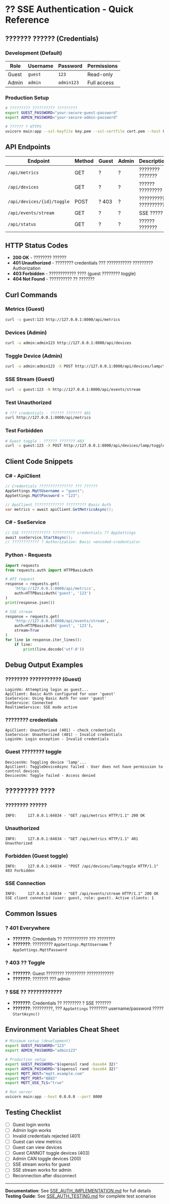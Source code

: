 # ?? SSE Authentication - Quick Reference

## ??????? ?????? (Credentials)

### Development (Default)

| Role  | Username | Password   | Permissions |
|-------|----------|------------|-------------|
| Guest | `guest`  | `123`      | Read-only   |
| Admin | `admin`  | `admin123` | Full access |

### Production Setup

```bash
# ????????? ?????????? ?????????
export GUEST_PASSWORD="your-secure-guest-password"
export ADMIN_PASSWORD="your-secure-admin-password"

# ?????? ? HTTPS
uvicorn main:app --ssl-keyfile key.pem --ssl-certfile cert.pem --host 0.0.0.0 --port 8443
```

## API Endpoints

| Endpoint | Method | Guest | Admin | Description |
|----------|--------|-------|-------|-------------|
| `/api/metrics` | GET | ? | ? | ???????? ??????? |
| `/api/devices` | GET | ? | ? | ?????? ????????? |
| `/api/devices/{id}/toggle` | POST | ? 403 | ? | ??????????? ?????????? |
| `/api/events/stream` | GET | ? | ? | SSE ????? |
| `/api/status` | GET | ? | ? | ?????? ??????? |

## HTTP Status Codes

- **200 OK** - ???????? ??????
- **401 Unauthorized** - ???????? credentials ??? ??????????? ????????? Authorization
- **403 Forbidden** - ???????????? ???? (guest ???????? toggle)
- **404 Not Found** - ?????????? ?? ???????

## Curl Commands

### Metrics (Guest)
```bash
curl -u guest:123 http://127.0.0.1:8000/api/metrics
```

### Devices (Admin)
```bash
curl -u admin:admin123 http://127.0.0.1:8000/api/devices
```

### Toggle Device (Admin)
```bash
curl -u admin:admin123 -X POST http://127.0.0.1:8000/api/devices/lamp/toggle
```

### SSE Stream (Guest)
```bash
curl -u guest:123 -N http://127.0.0.1:8000/api/events/stream
```

### Test Unauthorized
```bash
# ??? credentials - ?????? ??????? 401
curl http://127.0.0.1:8000/api/metrics
```

### Test Forbidden
```bash
# Guest toggle - ?????? ??????? 403
curl -u guest:123 -X POST http://127.0.0.1:8000/api/devices/lamp/toggle
```

## Client Code Snippets

### C# - ApiClient
```csharp
// Credentials ??????????????? ??? ??????
AppSettings.MqttUsername = "guest";
AppSettings.MqttPassword = "123";

// ApiClient ????????????? ????????? Basic Auth
var metrics = await apiClient.GetMetricsAsync();
```

### C# - SseService
```csharp
// SSE ????????????? ?????????? credentials ?? AppSettings
await sseService.StartAsync();
// ???????????? ? Authorization: Basic <encoded-credentials>
```

### Python - Requests
```python
import requests
from requests.auth import HTTPBasicAuth

# API request
response = requests.get(
    'http://127.0.0.1:8000/api/metrics',
    auth=HTTPBasicAuth('guest', '123')
)
print(response.json())

# SSE stream
response = requests.get(
    'http://127.0.0.1:8000/api/events/stream',
    auth=HTTPBasicAuth('guest', '123'),
    stream=True
)
for line in response.iter_lines():
    if line:
        print(line.decode('utf-8'))
```

## Debug Output Examples

### ???????? ??????????? (Guest)
```
LoginVm: Attempting login as guest...
ApiClient: Basic Auth configured for user 'guest'
SseService: Using Basic Auth for user 'guest'
SseService: Connected
RealtimeService: SSE mode active
```

### ???????? credentials
```
ApiClient: Unauthorized (401) - check credentials
SseService: Unauthorized (401) - Invalid credentials
LoginVm: Login exception - Invalid credentials
```

### Guest ???????? toggle
```
DevicesVm: Toggling device 'lamp'...
ApiClient: ToggleDeviceAsync failed - User does not have permission to control devices
DevicesVm: Toggle failed - Access denied
```

## ????????? ????

### ???????? ??????
```
INFO:     127.0.0.1:64834 - "GET /api/metrics HTTP/1.1" 200 OK
```

### Unauthorized
```
INFO:     127.0.0.1:64834 - "GET /api/metrics HTTP/1.1" 401 Unauthorized
```

### Forbidden (Guest toggle)
```
INFO:     127.0.0.1:64834 - "POST /api/devices/lamp/toggle HTTP/1.1" 403 Forbidden
```

### SSE Connection
```
INFO:     127.0.0.1:64834 - "GET /api/events/stream HTTP/1.1" 200 OK
SSE client connected (user: guest, role: guest). Active clients: 1
```

## Common Issues

### ? 401 Everywhere
- **???????**: Credentials ?? ??????????? ??? ????????
- **???????**: ????????? `AppSettings.MqttUsername` ? `AppSettings.MqttPassword`

### ? 403 ?? Toggle
- **???????**: Guest ???????? ????????? ????????????
- **???????**: ??????? ??? admin

### ? SSE ?? ????????????
- **???????**: Credentials ?? ???????? ? SSE ???????
- **???????**: ?????????, ??? `AppSettings` ???????? username/password ????? `StartAsync()`

## Environment Variables Cheat Sheet

```bash
# Minimum setup (development)
export GUEST_PASSWORD="123"
export ADMIN_PASSWORD="admin123"

# Production setup
export GUEST_PASSWORD="$(openssl rand -base64 32)"
export ADMIN_PASSWORD="$(openssl rand -base64 32)"
export MQTT_HOST="mqtt.example.com"
export MQTT_PORT="8883"
export MQTT_USE_TLS="true"

# Run server
uvicorn main:app --host 0.0.0.0 --port 8000
```

## Testing Checklist

- [ ] Guest login works
- [ ] Admin login works
- [ ] Invalid credentials rejected (401)
- [ ] Guest can view metrics
- [ ] Guest can view devices
- [ ] Guest CANNOT toggle devices (403)
- [ ] Admin CAN toggle devices (200)
- [ ] SSE stream works for guest
- [ ] SSE stream works for admin
- [ ] Reconnection after disconnect

---

**Documentation**: See [SSE_AUTH_IMPLEMENTATION.md](SSE_AUTH_IMPLEMENTATION.md) for full details  
**Testing Guide**: See [SSE_AUTH_TESTING.md](SSE_AUTH_TESTING.md) for complete test scenarios
